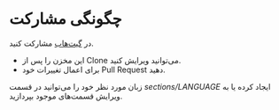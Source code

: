 # چگونگی مشارکت #

در [گیت‌هاب](https://github.com/binarygenius/phpthewrongway) مشارکت کنید.

 * این مخزن را پس از Clone می‌توانید ویرایش کنید.
 * برای اعمال تغییرات خود Pull Request دهید.

زبان مورد نظر خود را می‌توانید در قسمت _sections/LANGUAGE_ ایجاد کرده یا به ویرایش قسمت‌های موجود بپردازید.
